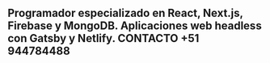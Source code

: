 Programador especializado en React, Next.js, Firebase y MongoDB. Aplicaciones web headless con Gatsby y Netlify. CONTACTO +51 944784488
-------------------------------------------------------

